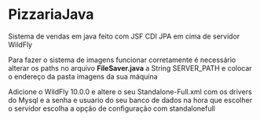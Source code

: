 # PizzariaJava

Sistema de vendas em java feito com JSF CDI JPA em cima de servidor WildFly


Para fazer o sistema de imagens funcionar corretamente é necessário alterar os paths no arquivo <strong>FileSaver.java</strong> a String SERVER_PATH e colocar o endereço da pasta imagens da sua máquina


Adicione o WildFly 10.0.0 e altere o seu Standalone-Full.xml com os drivers do Mysql e a senha e usuario do seu banco de dados na hora que escolher o servidor escolha a opção de configuração com standalonefull
